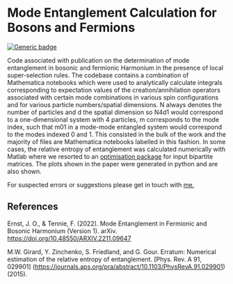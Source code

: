 # Mode Entanglement Calculation for Bosons and Fermions

[![Generic badge](https://img.shields.io/badge/arXiv-2305.04899-<COLOR>.svg)](https://arxiv.org/abs/2305.04899)

 Code associated with publication on the determination of mode entanglement in bosonic and fermionic Harmonium in the presence of local super-selection rules. The codebase contains a combination of Mathematica notebooks which were used to analytically calculate integrals corresponding to expectation values of the creation/annihilation operators associated with certain mode combinations in various spin configurations and for various particle numbers/spatial dimensions. N always denotes the number of particles and d the spatial dimension so N4d1 would correspond to a one-dimensional system with 4 particles, m corresponds to the mode index, such that m01 in a mode-mode entangled system would correspond to the modes indexed 0 and 1. This consisted in the bulk of the work and the majority of files are Mathematica notebooks labelled in this fashion. In some cases, the relative entropy of entanglement was calculated numerically with Matlab where we resorted to an [optimisation package](https://github.com/markwgirard/relEntropy) for input bipartite matrices. The plots shown in the paper were generated in python and are also shown.

 For suspected errors or suggestions please get in touch with [me.](jan.ernst@physics.ox.ac.uk)

 ## References

 Ernst, J. O., & Tennie, F. (2022). Mode Entanglement in Fermionic and Bosonic Harmonium (Version 1). arXiv. https://doi.org/10.48550/ARXIV.2211.09647

 M.W. Girard, Y. Zinchenko, S. Friedland, and G. Gour. Erratum: Numerical estimation of the relative entropy of entanglement. [Phys. Rev. A 91, 029901] (https://journals.aps.org/pra/abstract/10.1103/PhysRevA.91.029901) (2015).
